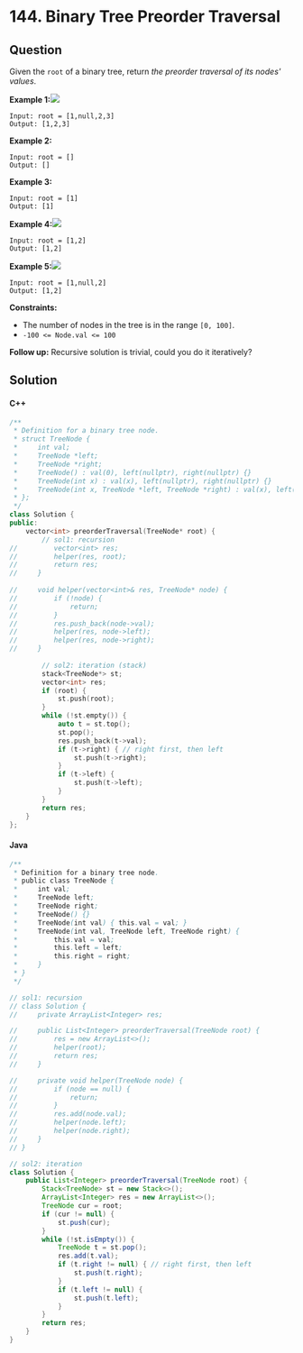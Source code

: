 # 144. Binary Tree Preorder Traversal

## Question

Given the `root` of a binary tree, return _the preorder traversal of its nodes' values_.

**Example 1:**![](https://assets.leetcode.com/uploads/2020/09/15/inorder\_1.jpg)

```
Input: root = [1,null,2,3]
Output: [1,2,3]
```

**Example 2:**

```
Input: root = []
Output: []
```

**Example 3:**

```
Input: root = [1]
Output: [1]
```

**Example 4:**![](https://assets.leetcode.com/uploads/2020/09/15/inorder\_5.jpg)

```
Input: root = [1,2]
Output: [1,2]
```

**Example 5:**![](https://assets.leetcode.com/uploads/2020/09/15/inorder\_4.jpg)

```
Input: root = [1,null,2]
Output: [1,2]
```

**Constraints:**

* The number of nodes in the tree is in the range `[0, 100]`.
* `-100 <= Node.val <= 100`

**Follow up:** Recursive solution is trivial, could you do it iteratively?

## Solution

#### C++

```cpp
/**
 * Definition for a binary tree node.
 * struct TreeNode {
 *     int val;
 *     TreeNode *left;
 *     TreeNode *right;
 *     TreeNode() : val(0), left(nullptr), right(nullptr) {}
 *     TreeNode(int x) : val(x), left(nullptr), right(nullptr) {}
 *     TreeNode(int x, TreeNode *left, TreeNode *right) : val(x), left(left), right(right) {}
 * };
 */
class Solution {
public:
    vector<int> preorderTraversal(TreeNode* root) {
        // sol1: recursion
//         vector<int> res;
//         helper(res, root);
//         return res;
//     }
    
//     void helper(vector<int>& res, TreeNode* node) {
//         if (!node) {
//             return;
//         }
//         res.push_back(node->val);
//         helper(res, node->left);
//         helper(res, node->right);
//     }
        
        // sol2: iteration (stack)
        stack<TreeNode*> st;
        vector<int> res;
        if (root) {
            st.push(root);
        }
        while (!st.empty()) {
            auto t = st.top();
            st.pop();
            res.push_back(t->val);
            if (t->right) { // right first, then left
                st.push(t->right);
            }
            if (t->left) {
                st.push(t->left);
            }
        }
        return res;
    }
};
```

#### Java

```java
/**
 * Definition for a binary tree node.
 * public class TreeNode {
 *     int val;
 *     TreeNode left;
 *     TreeNode right;
 *     TreeNode() {}
 *     TreeNode(int val) { this.val = val; }
 *     TreeNode(int val, TreeNode left, TreeNode right) {
 *         this.val = val;
 *         this.left = left;
 *         this.right = right;
 *     }
 * }
 */

// sol1: recursion
// class Solution {
//     private ArrayList<Integer> res;

//     public List<Integer> preorderTraversal(TreeNode root) {
//         res = new ArrayList<>();
//         helper(root);
//         return res;
//     }

//     private void helper(TreeNode node) {
//         if (node == null) {
//             return;
//         }
//         res.add(node.val);
//         helper(node.left);
//         helper(node.right);
//     }
// }

// sol2: iteration
class Solution {
    public List<Integer> preorderTraversal(TreeNode root) {
        Stack<TreeNode> st = new Stack<>();
        ArrayList<Integer> res = new ArrayList<>();
        TreeNode cur = root;
        if (cur != null) {
            st.push(cur);
        }
        while (!st.isEmpty()) {
            TreeNode t = st.pop();
            res.add(t.val);
            if (t.right != null) { // right first, then left
                st.push(t.right);
            }
            if (t.left != null) {
                st.push(t.left);
            }
        }
        return res;
    }
}
```
